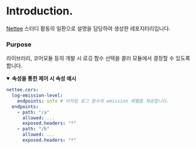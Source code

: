 # Introduction.

[Nettee](https://github.com/nettee-space) 스터디 활동의 일환으로 설명을 담당하여 생성한 레포지터리입니다.

### Purpose

라이브러리, 코어모듈 등의 개발 시 로깅 함수 선택을 콜러 모듈에서 결정할 수 있도록 합니다.

<details open>
<summary><b>속성을 통한 제어 시 속성 예시</b></summary>

```yaml
nettee.cors:
  log-emission-level:
    endpoints: info # 이처럼 로그 함수의 emission 레벨을 제공합니다.
  endpoints:
    - path: "/a"
      allowed: ...
      exposed.headers: "*"
    - path: "/b"
      allowed: ...
      exposed.headers: "*"
```

</details>